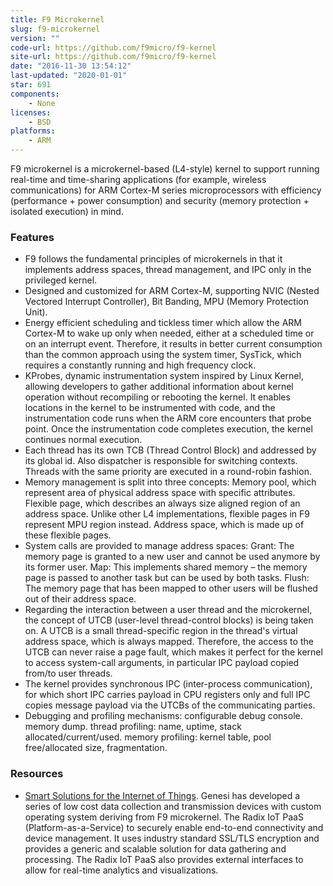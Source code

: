 ```yaml
---
title: F9 Microkernel
slug: f9-microkernel
version: ""
code-url: https://github.com/f9micro/f9-kernel
site-url: https://github.com/f9micro/f9-kernel
date: "2016-11-30 13:54:12"
last-updated: "2020-01-01"
star: 691
components:
    - None
licenses:
    - BSD
platforms:
    - ARM
---
```

F9 microkernel is a microkernel-based (L4-style) kernel to support running real-time and time-sharing applications (for example, wireless communications) for ARM Cortex-M series microprocessors with efficiency (performance + power consumption) and security (memory protection + isolated execution) in mind.

<!--more-->

### Features

- F9 follows the fundamental principles of microkernels in that it implements address spaces, thread management, and IPC only in the privileged kernel.
- Designed and customized for ARM Cortex-M, supporting NVIC (Nested Vectored Interrupt Controller), Bit Banding, MPU (Memory Protection Unit).
- Energy efficient scheduling and tickless timer which allow the ARM Cortex-M to wake up only when needed, either at a scheduled time or on an interrupt event. Therefore, it results in better current consumption than the common approach using the system timer, SysTick, which requires a constantly running and high frequency clock.
- KProbes, dynamic instrumentation system inspired by Linux Kernel, allowing developers to gather additional information about kernel operation without recompiling or rebooting the kernel. It enables locations in the kernel to be instrumented with code, and the instrumentation code runs when the ARM core encounters that probe point. Once the instrumentation code completes execution, the kernel continues normal execution.
- Each thread has its own TCB (Thread Control Block) and addressed by its global id. Also dispatcher is responsible for switching contexts. Threads with the same priority are executed in a round-robin fashion.
- Memory management is split into three concepts: Memory pool, which represent area of physical address space with specific attributes. Flexible page, which describes an always size aligned region of an address space. Unlike other L4 implementations, flexible pages in F9 represent MPU region instead. Address space, which is made up of these flexible pages.
- System calls are provided to manage address spaces: Grant: The memory page is granted to a new user and cannot be used anymore by its former user. Map: This implements shared memory – the memory page is passed to another task but can be used by both tasks. Flush: The memory page that has been mapped to other users will be flushed out of their address space.
- Regarding the interaction between a user thread and the microkernel, the concept of UTCB (user-level thread-control blocks) is being taken on. A UTCB is a small thread-specific region in the thread's virtual address space, which is always mapped. Therefore, the access to the UTCB can never raise a page fault, which makes it perfect for the kernel to access system-call arguments, in particular IPC payload copied from/to user threads.
- The kernel provides synchronous IPC (inter-process communication), for which short IPC carries payload in CPU registers only and full IPC copies message payload via the UTCBs of the communicating parties.
- Debugging and profiling mechanisms: configurable debug console. memory dump. thread profiling: name, uptime, stack allocated/current/used. memory profiling: kernel table, pool free/allocated size, fragmentation.

### Resources

- [Smart Solutions for the Internet of Things](https://genesi.company/solutions/embedded). Genesi has developed a series of low cost data collection and transmission devices with custom operating system deriving from F9 microkernel. The Radix IoT PaaS (Platform-as-a-Service) to securely enable end-to-end connectivity and device management. It uses industry standard SSL/TLS encryption and provides a generic and scalable solution for data gathering and processing. The Radix IoT PaaS also provides external interfaces to allow for real-time analytics and visualizations.

<!--github-projects-->

